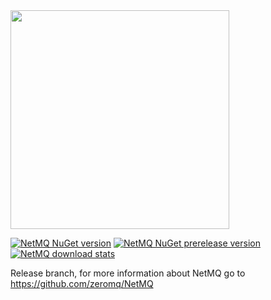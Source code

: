 <img src="https://cdn.rawgit.com/zeromq/netmq/master/img/NetMQLogo.svg" width="350" />

[![NetMQ NuGet version](https://img.shields.io/nuget/v/NetMQ.svg)](https://www.nuget.org/packages/NetMQ/) [![NetMQ NuGet prerelease version](https://img.shields.io/nuget/vpre/NetMQ.svg)](https://www.nuget.org/packages/NetMQ/) [![NetMQ download stats](https://img.shields.io/nuget/dt/NetMQ.svg)](https://www.nuget.org/packages/NetMQ/)

Release branch, for more information about NetMQ go to https://github.com/zeromq/NetMQ
